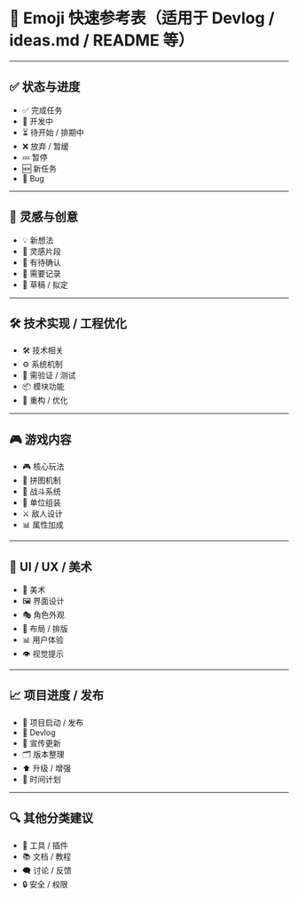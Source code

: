 # 🎯 Emoji 快速参考表（适用于 Devlog / ideas.md / README 等）

---

## ✅ 状态与进度
- ✅ 完成任务
- 🔄 开发中
- ⏳ 待开始 / 排期中
- ❌ 放弃 / 暂缓
- 💤 暂停
- 🆕 新任务
- 🐞 Bug

---

## 🧠 灵感与创意
- 💡 新想法
- 🧠 灵感片段
- 🤔 有待确认
- 📌 需要记录
- 📝 草稿 / 拟定

---

## 🛠️ 技术实现 / 工程优化
- 🛠️ 技术相关
- ⚙️ 系统机制
- 🧪 需验证 / 测试
- 📦 模块功能
- 🔧 重构 / 优化

---

## 🎮 游戏内容
- 🎮 核心玩法
- 🧩 拼图机制
- 🔫 战斗系统
- 🧱 单位组装
- ⚔️ 敌人设计
- 📊 属性加成

---

## 🎨 UI / UX / 美术
- 🎨 美术
- 🖼️ 界面设计
- 🎭 角色外观
- 📐 布局 / 排版
- 📊 用户体验
- 👁️ 视觉提示

---

## 📈 项目进度 / 发布
- 🚀 项目启动 / 发布
- 🧾 Devlog
- 📢 宣传更新
- 🗂️ 版本整理
- ⬆️ 升级 / 增强
- 📅 时间计划

---

## 🔍 其他分类建议
- 🧰 工具 / 插件
- 📚 文档 / 教程
- 🗨️ 讨论 / 反馈
- 🔒 安全 / 权限
